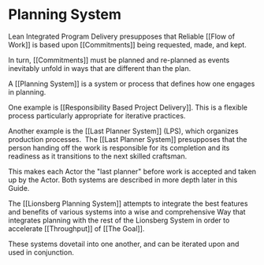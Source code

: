 # Planning System

Lean Integrated Program Delivery presupposes that Reliable [[Flow of Work]] is based upon [[Commitments]] being requested, made, and kept. 

In turn, [[Commitments]] must be planned and re-planned as events inevitably unfold in ways that are different than the plan.  

A [[Planning System]] is a system or process that defines how one engages in planning.  

One example is [[Responsibility Based Project Delivery]]. This is a flexible process particularly appropriate for iterative practices.  

Another example is the [[Last Planner System]] (LPS), which organizes production processes.  The [[Last Planner System]] presupposes that the person handing off the work is responsible for its completion and its readiness as it transitions to the next skilled craftsman. 

This makes each Actor the "last planner" before work is accepted and taken up by the Actor.  Both systems are described in more depth later in this Guide. 

The [[Lionsberg Planning System]] attempts to integrate the best features and benefits of various systems into a wise and comprehensive Way that integrates planning with the rest of the Lionsberg System in order to accelerate [[Throughput]] of [[The Goal]]. 

These systems dovetail into one another, and can be iterated upon and used in conjunction. 